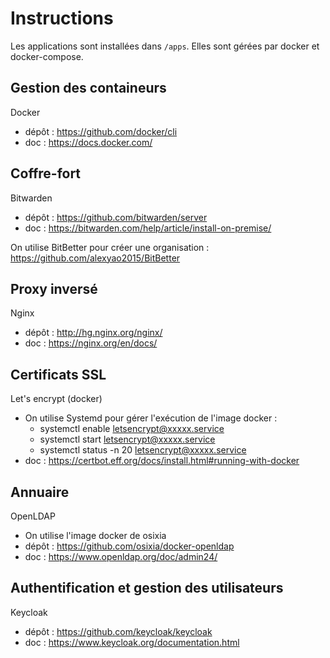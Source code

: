 # Instructions

Les applications sont installées dans `/apps`.
Elles sont gérées par docker et docker-compose.

## Gestion des containeurs
Docker
- dépôt : https://github.com/docker/cli
- doc : https://docs.docker.com/

## Coffre-fort
Bitwarden
- dépôt : https://github.com/bitwarden/server
- doc : https://bitwarden.com/help/article/install-on-premise/

On utilise BitBetter pour créer une organisation : https://github.com/alexyao2015/BitBetter

## Proxy inversé
Nginx
- dépôt : http://hg.nginx.org/nginx/
- doc : https://nginx.org/en/docs/

## Certificats SSL
Let's encrypt (docker)
- On utilise Systemd pour gérer l'exécution de l'image docker :
  - systemctl enable letsencrypt@xxxxx.service
  - systemctl start letsencrypt@xxxxx.service
  - systemctl status -n 20 letsencrypt@xxxxx.service
- doc : https://certbot.eff.org/docs/install.html#running-with-docker

## Annuaire
OpenLDAP
- On utilise l'image docker de osixia
- dépôt : https://github.com/osixia/docker-openldap
- doc : https://www.openldap.org/doc/admin24/

## Authentification et gestion des utilisateurs
Keycloak
- dépôt : https://github.com/keycloak/keycloak
- doc : https://www.keycloak.org/documentation.html
